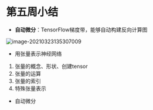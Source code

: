 # 第五周小结

+ **自动微分**：TensorFlow梯度带，能够自动构建反向计算图

![image-20210323135307009](C:\Users\yangz\AppData\Roaming\Typora\typora-user-images\image-20210323135307009.png)

+ 用张量表示神经网络

1. 张量的概念、形状、创建tensor
2. 张量的运算
3. 张量的索引
4. 特殊张量表示

+ 自动微分



